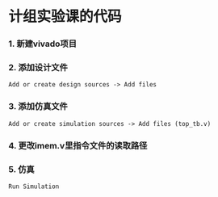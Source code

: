 # 计组实验课的代码
### 1. 新建vivado项目
### 2. 添加设计文件
``` 
Add or create design sources -> Add files
```
### 3. 添加仿真文件
```
Add or create simulation sources -> Add files (top_tb.v)   
```
### 4. 更改imem.v里指令文件的读取路径
### 5. 仿真
```
Run Simulation 
```